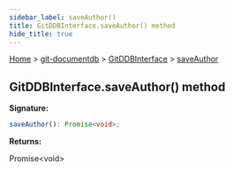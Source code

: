 ```yaml
---
sidebar_label: saveAuthor()
title: GitDDBInterface.saveAuthor() method
hide_title: true
---
```


[Home](./index.md) &gt; [git-documentdb](./git-documentdb.md) &gt; [GitDDBInterface](./git-documentdb.gitddbinterface.md) &gt; [saveAuthor](./git-documentdb.gitddbinterface.saveauthor.md)

## GitDDBInterface.saveAuthor() method

<b>Signature:</b>

```typescript
saveAuthor(): Promise<void>;
```
<b>Returns:</b>

Promise&lt;void&gt;

